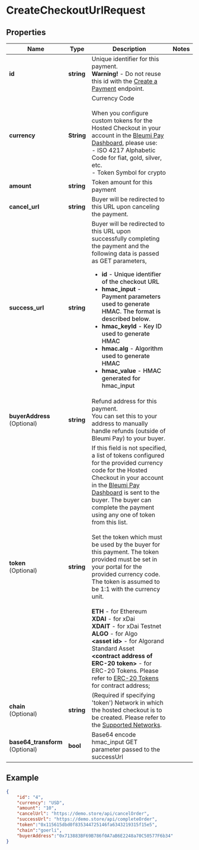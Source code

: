 # CreateCheckoutUrlRequest

## Properties
Name | Type | Description | Notes
------------ | ------------- | ------------- | -------------
**id** | **string** | Unique identifier for this payment. <br> <b>Warning!</b> - Do not reuse this id with the [Create a Payment](https://pay.bleumi.com/docs/#create-a-payment) endpoint. |
**currency** | **String** | Currency Code<br><br> When you configure custom tokens for the Hosted Checkout in your account in the <a href="https://pay.bleumi.com/app/" target="_blank">Bleumi Pay Dashboard</a>, please use:<br> - ISO 4217 Alphabetic Code for fiat, gold, silver, etc.<br> - Token Symbol for crypto |
**amount** | **string** | Token amount for this payment | 
**cancel_url** | **string** |  Buyer will be redirected to this URL upon canceling the payment. | 
**success_url** | **string** | Buyer will be redirected to this URL upon successfully completing the payment and the following data is passed as GET parameters, <ul style="font-weight: 500"><li><b>id</b> - Unique identifier of the checkout URL</li><li><b>hmac_input</b> - Payment parameters used to generate HMAC. The format is described below.</li><li><b>hmac_keyId</b> - Key ID used to generate HMAC</li><li><b>hmac.alg</b> - Algorithm used to generate HMAC</li><li><b>hmac_value</b> - HMAC generated for hmac_input</li></ul> 
**buyerAddress** <br>(Optional) | **string**  | Refund address for this payment.<br>You can set this to your address to manually handle refunds (outside of Bleumi Pay) to your buyer. | 
**token** <br>(Optional) | **string** |  If this field is not specified, a list of tokens configured for the provided currency code for the Hosted Checkout in your account in the <a href="https://pay.bleumi.com/app/" target="_blank">Bleumi Pay Dashboard</a> is sent to the buyer. The buyer can complete the payment using any one of token from this list. <br><br> Set the token which must be used by the buyer for this payment. The token provided must be set in your portal for the provided currency code. The token is assumed to be 1:1 with the currency unit. <br><br> <b>ETH</b> - for Ethereum  <br/> <b>XDAI</b> - for xDai <br/> <b>XDAIT</b> - for xDai Testnet <br/> <b>ALGO</b> - for Algo <br/> <b> &lt;asset id&gt;</b> - for Algorand Standard Asset <br/> <b> &lt;contract address of ERC-20 token&gt;</b> - for ERC-20 Tokens. Please refer to [ERC-20 Tokens](https://pay.bleumi.com/docs/#erc-20) for contract address; |
**chain** <br>(Optional) | **string** | (Required if specifying 'token') Network in which the hosted checkout is to be created. Please refer to the [Supported Networks](https://pay.bleumi.com/docs/#supported-networks).
**base64_transform** <br>(Optional) | **bool** | Base64 encode hmac_input GET parameter passed to the successUrl |  

## Example

```json
{
    "id": "4",
    "currency": "USD",
    "amount": "10",
    "cancelUrl": "https://demo.store/api/cancelOrder",
    "successUrl": "https://demo.store/api/completeOrder",
	"token":"0x115615dbd0f835344725146fa6343219315f15e5",
	"chain":"goerli",
	"buyerAddress":"0x713883BF69B786f0A7aB6E2248a70C50577F6b34"
}
```